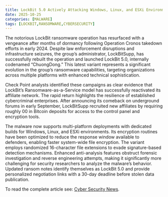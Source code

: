 ```yaml
---
title: LockBit 5.0 Actively Attacking Windows, Linux, and ESXi Environments
date: 2025-10-25
categories: [MALWARE]
tags: [LOCKBIT,RANSOMWARE,CYBERSECURITY]
---
```


The notorious LockBit ransomware operation has resurfaced with a vengeance after months of dormancy following Operation Cronos takedown efforts in early 2024. Despite law enforcement disruptions and infrastructure seizures, the group’s administrator, LockBitSupp, has successfully rebuilt the operation and launched LockBit 5.0, internally codenamed “ChuongDong.” This latest variant represents a significant evolution in the group’s ransomware capabilities, targeting organizations across multiple platforms with enhanced technical sophistication.

Check Point analysts identified these campaigns as clear evidence that LockBit’s Ransomware-as-a-Service model has successfully reactivated its affiliate network. The rapid return highlights the resilience of established cybercriminal enterprises. After announcing its comeback on underground forums in early September, LockBitSupp recruited new affiliates by requiring roughly 00 in Bitcoin deposits for access to the control panel and encryption tools.

The malware now supports multi-platform deployments with dedicated builds for Windows, Linux, and ESXi environments. Its encryption routines have been optimized to reduce the response window available to defenders, enabling faster system-wide file encryption. The variant employs randomized 16-character file extensions to evade signature-based detection mechanisms. Enhanced anti-analysis features obstruct forensic investigation and reverse engineering attempts, making it significantly more challenging for security researchers to analyze the malware’s behavior. Updated ransom notes identify themselves as LockBit 5.0 and provide personalized negotiation links with a 30-day deadline before stolen data publication.

To read the complete article see: [Cyber Security News](https://cybersecuritynews.com/lockbit-5-0-actively-attacking/).